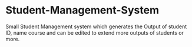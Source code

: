 # Student-Management-System
Small Student Management system which generates the Output of student ID, name course and can be edited to extend more outputs of students or more.
